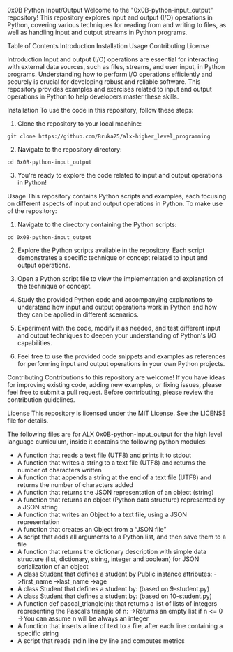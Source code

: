 0x0B Python Input/Output
Welcome to the "0x0B-python-input_output" repository! This repository explores input and output (I/O) operations in Python, covering various techniques for reading from and writing to files, as well as handling input and output streams in Python programs.

Table of Contents
Introduction
Installation
Usage
Contributing
License

Introduction
Input and output (I/O) operations are essential for interacting with external data sources, such as files, streams, and user input, in Python programs. Understanding how to perform I/O operations efficiently and securely is crucial for developing robust and reliable software. This repository provides examples and exercises related to input and output operations in Python to help developers master these skills.

Installation
To use the code in this repository, follow these steps:

1. Clone the repository to your local machine:

```
git clone https://github.com/Bruka25/alx-higher_level_programming
```

2. Navigate to the repository directory:

```
cd 0x0B-python-input_output
```
3. You're ready to explore the code related to input and output operations in Python!

Usage
This repository contains Python scripts and examples, each focusing on different aspects of input and output operations in Python. To make use of the repository:

1. Navigate to the directory containing the Python scripts:

```
cd 0x0B-python-input_output
```
2. Explore the Python scripts available in the repository. Each script demonstrates a specific technique or concept related to input and output operations.

3. Open a Python script file to view the implementation and explanation of the technique or concept.

4. Study the provided Python code and accompanying explanations to understand how input and output operations work in Python and how they can be applied in different scenarios.

5. Experiment with the code, modify it as needed, and test different input and output techniques to deepen your understanding of Python's I/O capabilities.

6. Feel free to use the provided code snippets and examples as references for performing input and output operations in your own Python projects.

Contributing
Contributions to this repository are welcome! If you have ideas for improving existing code, adding new examples, or fixing issues, please feel free to submit a pull request. Before contributing, please review the contribution guidelines.

License
This repository is licensed under the MIT License. See the LICENSE file for details.


The following files are for ALX 0x0B-python-input_output for the high level language curriculum, inside it contains the following python modules:

* A function that reads a text file (UTF8) and prints it to stdout
* A function that writes a string to a text file (UTF8) and returns the number of characters written
* A function that appends a string at the end of a text file (UTF8) and returns the number of characters added
* A function that returns the JSON representation of an object (string)
* A function that returns an object (Python data structure) represented by a JSON string
* A function that writes an Object to a text file, using a JSON representation
* A function that creates an Object from a “JSON file”
* A script that adds all arguments to a Python list, and then save them to a file
* A function that returns the dictionary description with simple data structure (list, dictionary, string, integer and boolean) for JSON serialization of an object
* A class Student that defines a student by
    Public instance attributes:
           ->first_name
           ->last_name
           ->age
* A class Student that defines a student by: (based on 9-student.py)
* A class Student that defines a student by: (based on 10-student.py)
* A function def pascal_triangle(n): that returns a list of lists of integers representing the Pascal’s triangle of n:
           ->Returns an empty list if n <= 0
           ->You can assume n will be always an integer
* A function that inserts a line of text to a file, after each line containing a specific string
* A script that reads stdin line by line and computes metrics
